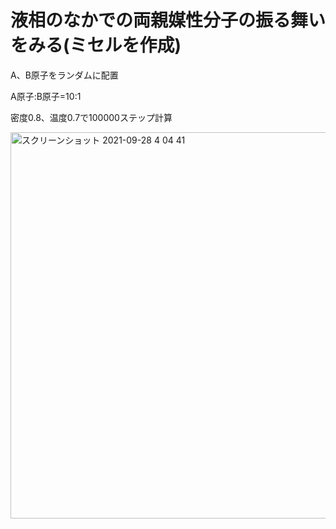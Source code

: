 # 液相のなかでの両親媒性分子の振る舞いをみる(ミセルを作成)

A、B原子をランダムに配置

A原子:B原子=10:1

密度0.8、温度0.7で100000ステップ計算

<img width="618" alt="スクリーンショット 2021-09-28 4 04 41" src="https://user-images.githubusercontent.com/63585652/134977294-a60a452f-910b-4229-b505-2fda77db402f.png">
